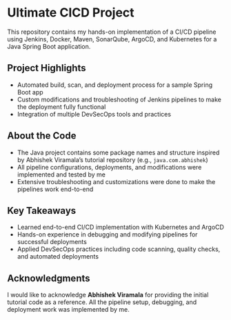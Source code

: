 # Ultimate CICD Project

This repository contains my hands-on implementation of a CI/CD pipeline using Jenkins, Docker, Maven, SonarQube, ArgoCD, and Kubernetes for a Java Spring Boot application.

## Project Highlights
- Automated build, scan, and deployment process for a sample Spring Boot app
- Custom modifications and troubleshooting of Jenkins pipelines to make the deployment fully functional
- Integration of multiple DevSecOps tools and practices

## About the Code
- The Java project contains some package names and structure inspired by Abhishek Viramala’s tutorial repository (e.g., `java.com.abhishek`)  
- All pipeline configurations, deployments, and modifications were implemented and tested by me  
- Extensive troubleshooting and customizations were done to make the pipelines work end-to-end

## Key Takeaways
- Learned end-to-end CI/CD implementation with Kubernetes and ArgoCD  
- Hands-on experience in debugging and modifying pipelines for successful deployments  
- Applied DevSecOps practices including code scanning, quality checks, and automated deployments

## Acknowledgments
I would like to acknowledge **Abhishek Viramala** for providing the initial tutorial code as a reference. All the pipeline setup, debugging, and deployment work was implemented by me.
